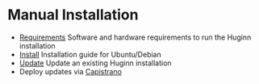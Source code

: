 # Manual Installation

- [Requirements](requirements.md) Software and hardware requirements to run the Huginn installation
- [Install](installation.md) Installation guide for Ubuntu/Debian
- [Update](update.md) Update an existing Huginn installation
- Deploy updates via [Capistrano](capistrano.md)
